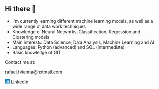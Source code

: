 ## Hi there 👋
- I'm currently learning different machine learning models, as well as a wide range of data work techniques
- Knowledge of Neural Networks, Classification, Regression and Clustering models
- Main interests: Data Science, Data Analysis, Machine Learning and AI
- Languages: Python (advanced) and SQL (intermediate)
- Basic knowledge of GIT

Contact me at:

rafael.fvianna@hotmail.com

<a href="#"><img src="/linkedin-logo-3.png" width="15">[ LinkedIn](https://www.linkedin.com/in/rafael-filardo-vianna/)


<!--
**rfvianna/rfvianna** is a ✨ _special_ ✨ repository because its `README.md` (this file) appears on your GitHub profile.

Here are some ideas to get you started:

- 🔭 I’m currently working on ...
- 🌱 I’m currently learning ...
- 👯 I’m looking to collaborate on ...
- 🤔 I’m looking for help with ...
- 💬 Ask me about ...
- 📫 How to reach me: ...
-->
